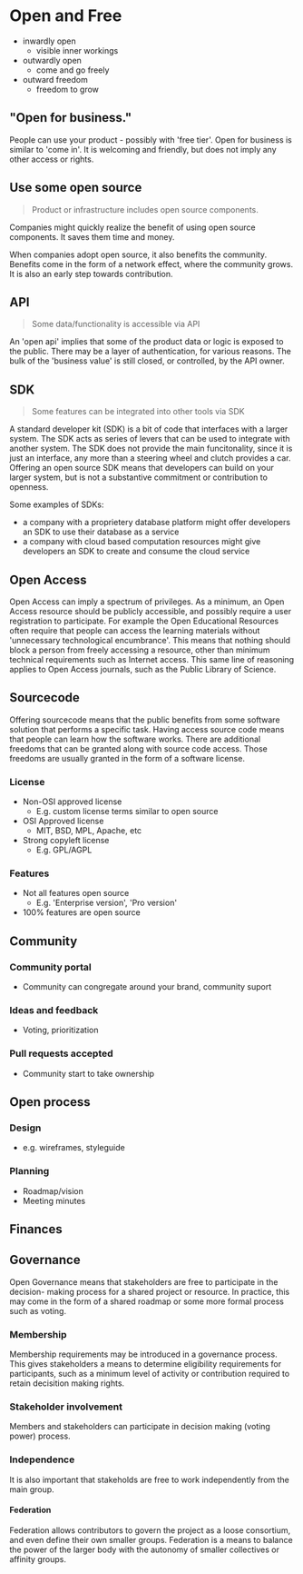 # Open and Free
- inwardly open
  - visible inner workings
- outwardly open
  - come and go freely
- outward freedom
  - freedom to grow

## "Open for business."

People can use your product - possibly with 'free tier'. Open for business is similar to 'come in'. It is welcoming and friendly, but does not imply any other access or rights.

## Use some open source

> Product or infrastructure includes open source components.

Companies might quickly realize the benefit of using open source components. It saves them time and money.

When companies adopt open source, it also benefits the community. Benefits come in the form of a network effect, where the community grows. It is also an early step towards contribution.

## API

> Some data/functionality is accessible via API

An 'open api' implies that some of the product data or logic is exposed to the public. There may be a layer of authentication, for various reasons. The bulk of the 'business value' is still closed, or controlled, by the API owner.

## SDK

> Some features can be integrated into other tools via SDK

A standard developer kit (SDK) is a bit of code that interfaces with a larger system. The SDK acts as series of levers that can be used to integrate with another system. The SDK does not provide the main funcitonality, since it is just an interface, any more than a steering wheel and clutch provides a car. Offering an open source SDK means that developers can build on your larger system, but is not a substantive commitment or contribution to openness.

Some examples of SDKs:
- a company with a proprietery database platform might offer developers an SDK to use their database as a service
- a company with cloud based computation resources might give developers an SDK to create and consume the cloud service

## Open Access
Open Access can imply a spectrum of privileges. As a minimum, an Open Access resource should be publicly accessible, and possibly require a user registration to participate. For example the Open Educational Resources often require that people can access the learning materials without 'unnecessary technological
encumbrance'. This means that nothing should block a person from freely accessing a resource, other than minimum technical requirements such as Internet access. This same line of reasoning applies to Open Access journals, such as the Public Library of Science.

## Sourcecode
Offering sourcecode means that the public benefits from some software solution that performs a specific task. Having access source code means that people can learn how the software works. There are additional freedoms that can be granted along with source code access. Those freedoms are usually granted in the form of a software license.

### License

* Non-OSI approved license
	* E.g. custom license terms similar to open source
* OSI Approved license
	* MIT, BSD, MPL, Apache, etc
* Strong copyleft license
	* E.g. GPL/AGPL

### Features

* Not all features open source
	* E.g. 'Enterprise version', 'Pro version'
* 100% features are open source

## Community

### Community portal

* Community can congregate around your brand, community suport

### Ideas and feedback

* Voting, prioritization

### Pull requests accepted

* Community start to take ownership

## Open process

### Design

* e.g. wireframes, styleguide

### Planning

* Roadmap/vision
* Meeting minutes

## Finances

## Governance
Open Governance means that stakeholders are free to participate in the decision- making process for a shared project or resource. In practice, this may come in the form of a shared roadmap or some more formal process such as voting.

### Membership
Membership requirements may be introduced in a governance process. This gives stakeholders a means to determine eligibility requirements for participants, such as a minimum level of activity or contribution required to retain decisition making rights.

### Stakeholder involvement
Members and stakeholders can participate in decision making (voting power) process.

### Independence
It is also important that stakeholds are free to work independently from the main group.

#### Federation
Federation allows contributors to govern the project as a loose consortium, and even define their own smaller groups. Federation is a means to balance the power of the larger body with the autonomy of smaller collectives or affinity groups.
